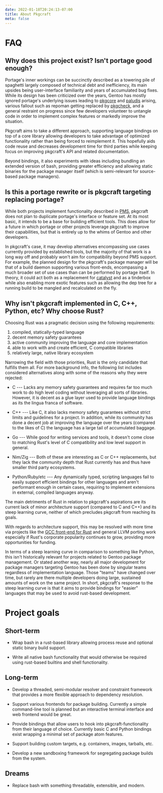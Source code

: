 ```yaml
---
date: 2022-01-18T20:24:13-07:00
title: About Pkgcraft
meta: false
---
```


# FAQ

## Why does this project exist? Isn't portage good enough?

Portage's inner workings can be succinctly described as a towering pile of
spaghetti largely composed of technical debt and inefficiency, its main upsides
being user-interface familiarity and years of accumulated bug fixes. While its
design has been criticized over the years, Gentoo has mostly ignored portage's
underlying issues leading to [pkgcore](https://github.com/pkgcore) and
[paludis](https://paludis.exherbo.org/) arising, various fallout such as
repoman getting replaced by [pkgcheck](https://github.com/pkgcore/pkgcheck),
and a general restraint on progress since few developers volunteer to untangle
code in order to implement complex features or markedly improve the situation.

Pkgcraft aims to take a different approach, supporting language bindings on top
of a core library allowing developers to take advantage of optimized
functionality rather than being forced to reimplement it. This hopefully aids
code reuse and decreases development time for third parties while keeping focus
on improving pkgcraft's API and related documentation.

Beyond bindings, it also experiments with ideas including bundling an extended
version of bash, providing greater efficiency and allowing static binaries for
the package manager itself (which is semi-relevant for source-based package
managers).

## Is this a portage rewrite or is pkgcraft targeting replacing portage?

While both projects implement functionality described in
[PMS](https://wiki.gentoo.org/wiki/Package_Manager_Specification), pkgcraft
does not plan to duplicate portage's interface or feature set. At its most
basic, it intends to be a base for building efficient tools. This does allow
for a future in which portage or other projects leverage pkgcraft to improve
their capabilities, but that is entirely up to the whims of Gentoo and
other developers.

In pkgcraft's case, it may develop alternatives encompassing use cases
currently provided by established tools, but the majority of that work is a
long way off and probably won't aim for compatibility beyond PMS support. For
example, the planned design for the pkgcraft's package manager will be that of
a build daemon supporting various front-ends, encompassing a much broader set
of use cases than can be performed by portage itself. In theory, it could act
both as a replacement for [catalyst](https://wiki.gentoo.org/wiki/Catalyst) and
as a tinderbox while also enabling more exotic features such as allowing the
dep tree for a running build to be mangled and recalculated on the fly.

## Why isn't pkgcraft implemented in C, C++, Python, etc? Why choose Rust?

Choosing Rust was a pragmatic decision using the following requirements:

1. compiled, statically-typed language
2. decent memory safety guarantees
3. active community improving the language and core implementation
4. able to work with and create efficient, C compatible libraries
5. relatively large, native library ecosystem

Narrowing the field with those priorities, Rust is the only candidate that
fulfills them all. For more background info, the following list includes
considered alternatives along with some of the reasons why they were rejected:

- C --- Lacks any memory safety guarantees and requires far too much work to do
  high level coding without leveraging all sorts of libraries. However, it is
  decent as a glue layer used to provide language bindings as its the lingua
  franca of software.

- C++ --- Like C, it also lacks memory safety guarantees without strict limits
  and guidelines for a project. In addition, while its community has done a
  decent job at improving the language over the years (compared to the likes of
  C) the language has a large tail of accumulated baggage.

- Go --- While good for writing services and tools, it doesn't come close to
  matching Rust's level of C compatibility and low level support in general.

- Nim/Zig --- Both of these are interesting as C or C++ replacements, but they
  lack the community depth that Rust currently has and thus have smaller third
  party ecosystems.

- Python/Ruby/etc --- Any dynamically typed, scripting languages fail to easily
  support efficient bindings for other languages and aren't performant enough
  in certain cases, requiring to implement extensions in external, compiled
  languages anyway.

The main detriments of Rust in relation to pkgcraft's aspirations are its
current lack of minor architecture support (compared to C and C++) and its
steep learning curve, neither of which precludes pkgcraft from reaching its
goals.

With regards to architecture support, this may be resolved with more time via
projects like the [GCC front-end for Rust](https://github.com/Rust-GCC/gccrs)
and general LLVM porting work especially if Rust's corporate popularity
continues to grow, providing more opportunities for funding.

In terms of a steep learning curve in comparison to something like Python, this
isn't historically relevant for projects related to Gentoo package management.
Or stated another way, nearly all major development for package managers
targeting Gentoo has been done by singular teams regardless of implementation
language. Those "teams" have changed over time, but rarely are there multiple
developers doing large, sustained amounts of work on the same project. In
short, pkgcraft's response to the steep learning curve is that it aims to
provide bindings for "easier" languages that may be used to avoid rust-based
development.

# Project goals

## Short-term

- Wrap bash in a rust-based library allowing process reuse and optional static
  binary build support.

- Write all native bash functionality that would otherwise be required using
  rust-based builtins and shell functionality.

## Long-term

- Develop a threaded, semi-modular resolver and constraint framework that
  provides a more flexible approach to dependency resolution.

- Support various frontends for package building. Currently a simple
  command-line tool is planned but an interactive terminal interface and web
  frontend would be great.

- Provide bindings that allow users to hook into pkgcraft-functionality from
  their language of choice. Currently basic C and Python bindings exist
  wrapping a minimal set of package atom features.

- Support building custom targets, e.g. containers, images, tarballs, etc.

- Develop a new sandboxing framework for segregating package builds from the
  system.

## Dreams

- Replace bash with something threadable, extensible, and modern.
